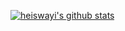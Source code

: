 [![heiswayi's github stats](https://github-readme-stats.vercel.app/api?username=heiswayi&show_icons=true)](https://github.com/heiswayi)
